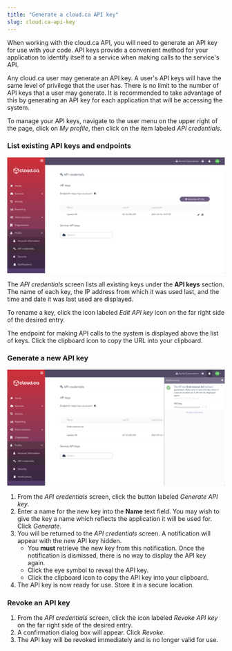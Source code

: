 ```yaml
---
title: "Generate a cloud.ca API key"
slug: cloud.ca-api-key
---
```



When working with the cloud.ca API, you will need to generate an API key for use with your code.  API keys provide a convenient method for your application to identify itself to a service when making calls to the service's API.

Any cloud.ca user may generate an API key.  A user's API keys will have the same level of privilege that the user has.  There is no limit to the number of API keys that a user may generate.  It is recommended to take advantage of this by generating an API key for each application that will be accessing the system.

To manage your API keys, navigate to the user menu on the upper right of the page, click on *My profile*, then click on the item labeled *API credentials*.

### List existing API keys and endpoints

![API credentials screen](/assets/cloudmc-api-key-en-01.png)

The *API credentials* screen lists all existing keys under the **API keys** section.  The name of each key, the IP address from which it was used last, and the time and date it was last used are displayed.

To rename a key, click the icon labeled *Edit API key* icon on the far right side of the desired entry.

The endpoint for making API calls to the system is displayed above the list of keys.  Click the clipboard icon to copy the URL into your clipboard.

### Generate a new API key

![API key generated](/assets/cloudmc-api-key-en-02.png)

1. From the *API credentials* screen, click the button labeled *Generate API key*.
1. Enter a name for the new key into the **Name** text field.  You may wish to give the key a name which reflects the application it will be used for.  Click *Generate*.
1. You will be returned to the *API credentials* screen.  A notification will appear with the new API key hidden.
   - You **must** retrieve the new key from this notification.  Once the notification is dismissed, there is no way to display the API key again.
   - Click the eye symbol to reveal the API key.
   - Click the clipboard icon to copy the API key into your clipboard.
1. The API key is now ready for use.  Store it in a secure location.

### Revoke an API key

1. From the *API credentials* screen, click the icon labeled *Revoke API key* on the far right side of the desired entry.
1. A confirmation dialog box will appear.  Click *Revoke*.
1. The API key will be revoked immediately and is no longer valid for use.
